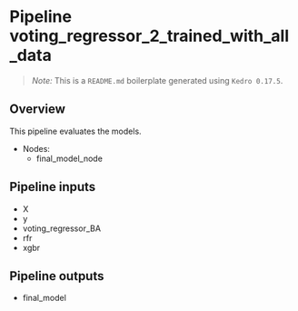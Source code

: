# Pipeline voting_regressor_2_trained_with_all_data

> *Note:* This is a `README.md` boilerplate generated using `Kedro 0.17.5`.

## Overview

This pipeline evaluates the models.

- Nodes:
  - final_model_node

## Pipeline inputs

- X
- y
- voting_regressor_BA
- rfr
- xgbr

## Pipeline outputs

- final_model
